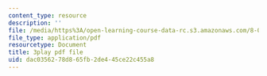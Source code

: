 ```yaml
---
content_type: resource
description: ''
file: /media/https%3A/open-learning-course-data-rc.s3.amazonaws.com/8-01sc-classical-mechanics-fall-2016/dac0356278d865fb2de445ce22c455a8_0jWwl0bt6aU.pdf
file_type: application/pdf
resourcetype: Document
title: 3play pdf file
uid: dac03562-78d8-65fb-2de4-45ce22c455a8
---
```

